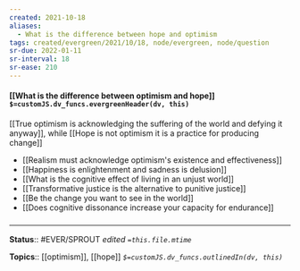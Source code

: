 ```yaml
---
created: 2021-10-18
aliases:
  - What is the difference between hope and optimism
tags: created/evergreen/2021/10/18, node/evergreen, node/question
sr-due: 2022-01-11
sr-interval: 18
sr-ease: 210
---
```


#### [[What is the difference between optimism and hope]] `$=customJS.dv_funcs.evergreenHeader(dv, this)`

[[True optimism is acknowledging the suffering of the world and defying it anyway]], while [[Hope is not optimism it is a practice for producing change]]

- [[Realism must acknowledge optimism's existence and effectiveness]]
- [[Happiness is enlightenment and sadness is delusion]]
- [[What is the cognitive effect of living in an unjust world]]
- [[Transformative justice is the alternative to punitive justice]]
- [[Be the change you want to see in the world]]
- [[Does cognitive dissonance increase your capacity for endurance]]

### <hr class="footnote"/>

**Status**:: #EVER/SPROUT 
*edited `=this.file.mtime`*

**Topics**:: [[optimism]], [[hope]]
*`$=customJS.dv_funcs.outlinedIn(dv, this)`*
